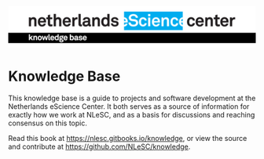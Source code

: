 
![Header](images/ESCIENCE-KB-black-tape.jpg)
# Knowledge Base

This knowledge base is a guide to projects and software development at the Netherlands eScience Center. It both serves as a source of information for exactly how we work at NLeSC, and as a basis for discussions and reaching consensus on this topic.

Read this book at https://nlesc.gitbooks.io/knowledge, or view the source and contribute at https://github.com/NLeSC/knowledge.

